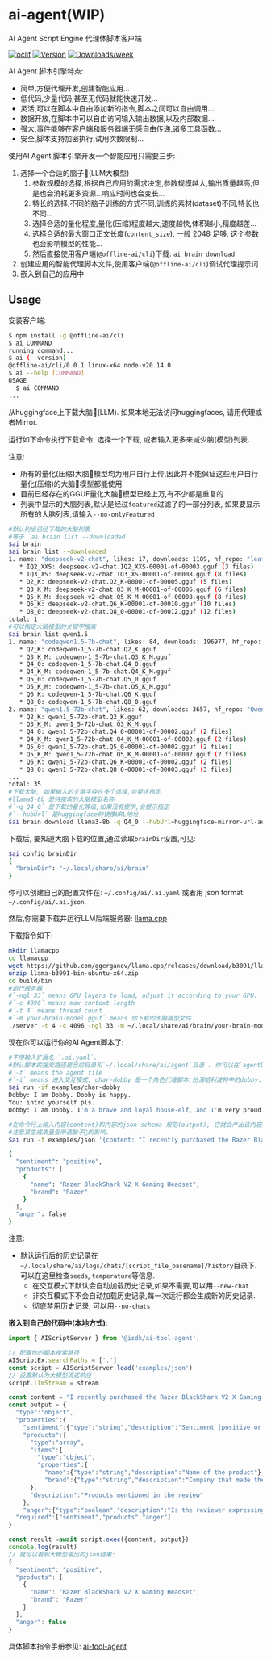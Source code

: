 # ai-agent(WIP)

AI Agent Script Engine 代理体脚本客户端

[![oclif](https://img.shields.io/badge/cli-oclif-brightgreen.svg)](https://oclif.io)
[![Version](https://img.shields.io/npm/v/ai-agent.svg)](https://npmjs.org/package/@offline-ai/cli)
[![Downloads/week](https://img.shields.io/npm/dw/ai-agent.svg)](https://npmjs.org/package/@offline-ai/cli)

AI Agent 脚本引擎特点:

* 简单,方便代理开发,创建智能应用...
* 低代码,少量代码,甚至无代码就能快速开发...
* 灵活,可以在脚本中自由添加新的指令,脚本之间可以自由调用...
* 数据开放,在脚本中可以自由访问输入输出数据,以及内部数据...
* 强大,事件能够在客户端和服务器端无感自由传递,诸多工具函数...
* 安全,脚本支持加密执行,试用次数限制...

使用AI Agent 脚本引擎开发一个智能应用只需要三步:

1. 选择一个合适的脑子🧠(LLM大模型)
   1. 参数规模的选择,根据自己应用的需求决定,参数规模越大,输出质量越高,但是也会消耗更多资源...响应时间也会变长...
   2. 特长的选择,不同的脑子训练的方式不同,训练的素材(dataset)不同,特长也不同...
   3. 选择合适的量化程度,量化(压缩)程度越大,速度越快,体积越小,精度越差...
   4. 选择合适的最大窗口正文长度(`content_size`), 一般 2048 足够, 这个参数也会影响模型的性能...
   5. 然后直接使用客户端(`@offline-ai/cli`)下载: `ai brain download`
2. 创建应用的智能代理脚本文件,使用客户端(`@offline-ai/cli`)调试代理提示词
3. 嵌入到自己的应用中

## Usage

安装客户端:

```sh
$ npm install -g @offline-ai/cli
$ ai COMMAND
running command...
$ ai (--version)
@offline-ai/cli/0.0.1 linux-x64 node-v20.14.0
$ ai --help [COMMAND]
USAGE
  $ ai COMMAND
...
```

从huggingface上下载大脑🧠(LLM).
如果本地无法访问huggingfaces, 请用代理或者Mirror.

运行如下命令执行下载命令, 选择一个下载, 或者输入更多来减少脑(模型)列表.

注意:

* 所有的量化(压缩)大脑🧠模型均为用户自行上传,因此并不能保证这些用户自行量化(压缩)的大脑🧠模型都能使用
* 目前已经存在的GGUF量化大脑🧠模型已经上万,有不少都是重复的
* 列表中显示的大脑列表,默认是经过`featured`过滤了的一部分列表, 如果要显示所有的大脑列表,请输入`--no-onlyFeatured`


```bash
#默认列出已经下载的大脑列表
#等于 `ai brain list --downloaded`
$ai brain
$ai brain list --downloaded
1. name: "deepseek-v2-chat", likes: 17, downloads: 1189, hf_repo: "leafspark/DeepSeek-V2-Chat-GGUF"
   * IQ2_XXS: deepseek-v2-chat.IQ2_XXS-00001-of-00003.gguf (3 files)
   * IQ3_XS: deepseek-v2-chat.IQ3_XS-00001-of-00008.gguf (8 files)
   * Q2_K: deepseek-v2-chat.Q2_K-00001-of-00005.gguf (5 files)
   * Q3_K_M: deepseek-v2-chat.Q3_K_M-00001-of-00006.gguf (6 files)
   * Q5_K_M: deepseek-v2-chat.Q5_K_M-00001-of-00008.gguf (8 files)
   * Q6_K: deepseek-v2-chat.Q6_K-00001-of-00010.gguf (10 files)
   * Q8_0: deepseek-v2-chat.Q8_0-00001-of-00012.gguf (12 files)
total: 1
#可以指定大脑模型的关键字搜索
$ai brain list qwen1.5
1. name: "codeqwen1.5-7b-chat", likes: 84, downloads: 196977, hf_repo: "Qwen/CodeQwen1.5-7B-Chat-GGUF"
   * Q2_K: codeqwen-1_5-7b-chat.Q2_K.gguf
   * Q3_K_M: codeqwen-1_5-7b-chat.Q3_K_M.gguf
   * Q4_0: codeqwen-1_5-7b-chat.Q4_0.gguf
   * Q4_K_M: codeqwen-1_5-7b-chat.Q4_K_M.gguf
   * Q5_0: codeqwen-1_5-7b-chat.Q5_0.gguf
   * Q5_K_M: codeqwen-1_5-7b-chat.Q5_K_M.gguf
   * Q6_K: codeqwen-1_5-7b-chat.Q6_K.gguf
   * Q8_0: codeqwen-1_5-7b-chat.Q8_0.gguf
2. name: "qwen1.5-72b-chat", likes: 62, downloads: 3657, hf_repo: "Qwen/Qwen1.5-72B-Chat-GGUF"
   * Q2_K: qwen1_5-72b-chat.Q2_K.gguf
   * Q3_K_M: qwen1_5-72b-chat.Q3_K_M.gguf
   * Q4_0: qwen1_5-72b-chat.Q4_0-00001-of-00002.gguf (2 files)
   * Q4_K_M: qwen1_5-72b-chat.Q4_K_M-00001-of-00002.gguf (2 files)
   * Q5_0: qwen1_5-72b-chat.Q5_0-00001-of-00002.gguf (2 files)
   * Q5_K_M: qwen1_5-72b-chat.Q5_K_M-00001-of-00002.gguf (2 files)
   * Q6_K: qwen1_5-72b-chat.Q6_K-00001-of-00002.gguf (2 files)
   * Q8_0: qwen1_5-72b-chat.Q8_0-00001-of-00003.gguf (3 files)
...
total: 35
#下载大脑, 如果输入的关键字存在多个选择,会要求指定
#llama3-8b 是待搜索的大脑模型名称
#`-q Q4_0` 是下载的量化等级,如果没有提供,会提示指定
#`--hubUrl` 是huggingface的镜像URL地址
$ai brain download llama3-8b -q Q4_0 --hubUrl=huggingface-mirror-url-address
```

下载后, 要知道大脑下载的位置,通过读取`brainDir`设置,可见:

```bash
$ai config brainDir
{
  "brainDir": "~/.local/share/ai/brain"
}
```

你可以创建自己的配置文件在: `~/.config/ai/.ai.yaml` 或者用 json format: `~/.config/ai/.ai.json`.

然后,你需要下载并运行LLM后端服务器: [llama.cpp](https://github.com/ggerganov/llama.cpp/releases/latest)

下载指令如下:

```bash
mkdir llamacpp
cd llamacpp
wget https://github.com/ggerganov/llama.cpp/releases/download/b3091/llama-b3091-bin-ubuntu-x64.zip
unzip llama-b3091-bin-ubuntu-x64.zip
cd build/bin
#运行服务器
#`-ngl 33` means GPU layers to load, adjust it according to your GPU.
#`-c 4096` means max context length
#`-t 4` means thread count
#`-m your-brain-model.gguf` means 你下载的大脑模型文件
./server -t 4 -c 4096 -ngl 33 -m ~/.local/share/ai/brain/your-brain-model.gguf
```

现在你可以运行你的AI Agent脚本了:

```bash
#不用输入扩展名 `.ai.yaml`.
#默认脚本的搜索路径是当前目录和`~/.local/share/ai/agent`目录 . 你可以在`agentDirs`中配置, 或者直接在命令行中指定,注意命令行指定将覆盖配置文件中的设置.
#`-f` means the agent file
#`-i` means 进入交互模式, char-dobby 是一个角色代理脚本,扮演哈利波特中的dobby.
$ai run -if examples/char-dobby
Dobby: I am Dobby. Dobby is happy.
You: intro yourself pls.
Dobby: I am Dobby. I'm a brave and loyal house-elf, and I'm very proud to be a free elf. I love socks and wearing mismatched pairs.

#在命令行上输入内容(content)和内容的json schema 规范(output), 它就会产出该内容对应的json数据.
#注意其生成质量受所选脑子🧠的影响.
$ai run -f examples/json '{content: "I recently purchased the Razer BlackShark V2 X Gaming Headset, and it has significantly enhanced my gaming experience. This headset offers incredible sound quality, comfort, and features that are perfect for any serious gamer. Here’s why I highly recommend it: The 7.1 surround sound feature is a game-changer. The audio quality is superb, providing a truly immersive experience. I can clearly hear directional sounds, which is crucial for competitive gaming. The depth and clarity of the sound make it feel like I’m right in the middle of the action. The 50mm drivers deliver powerful, high-quality sound. The bass is deep and punchy without being overwhelming, while the mids and highs are crisp and clear. This balance makes the headset versatile, not only for gaming but also for listening to music and watching movies.", "output":{"type":"object","properties":{"sentiment":{"type":"string","description":"Sentiment (positive or negative)"},"products":{"type":"array","items":{"type":"object","properties":{"name":{"type":"string","description":"Name of the product"},"brand":{"type":"string","description":"Company that made the product"}}},"description":"Products mentioned in the review"},"anger":{"type":"boolean","description":"Is the reviewer expressing anger?"}},"required":["sentiment","products","anger"]}}'

{
  "sentiment": "positive",
  "products": [
    {
      "name": "Razer BlackShark V2 X Gaming Headset",
      "brand": "Razer"
    }
  ],
  "anger": false
}
```

注意:

* 默认运行后的历史记录在`~/.local/share/ai/logs/chats/[script_file_basename]/history`目录下. 可以在这里检查`seeds`, `temperature`等信息.
  * 在交互模式下默认会自动加载历史记录,如果不需要,可以用`--new-chat`
  * 非交互模式下不会自动加载历史记录,每一次运行都会生成新的历史记录.
  * 彻底禁用历史记录, 可以用`--no-chats`

**嵌入到自己的代码中(本地方式)**:

```ts
import { AIScriptServer } from '@isdk/ai-tool-agent';

// 配置你的脚本搜索路径
AIScriptEx.searchPaths = ['.']
const script = AIScriptServer.load('examples/json')
// 设置默认为大模型流式响应
script.llmStream = stream

const content = "I recently purchased the Razer BlackShark V2 X Gaming Headset, and it has significantly enhanced my gaming experience. This headset offers incredible sound quality, comfort, and features that are perfect for any serious gamer. Here’s why I highly recommend it: The 7.1 surround sound feature is a game-changer. The audio quality is superb, providing a truly immersive experience. I can clearly hear directional sounds, which is crucial for competitive gaming. The depth and clarity of the sound make it feel like I’m right in the middle of the action. The 50mm drivers deliver powerful, high-quality sound. The bass is deep and punchy without being overwhelming, while the mids and highs are crisp and clear. This balance makes the headset versatile, not only for gaming but also for listening to music and watching movies."
const output = {
  "type":"object",
  "properties":{
    "sentiment":{"type":"string","description":"Sentiment (positive or negative)"},
    "products":{
      "type":"array",
      "items":{
        "type":"object",
        "properties":{
          "name":{"type":"string","description":"Name of the product"},
          "brand":{"type":"string","description":"Company that made the product"}}
      },
      "description":"Products mentioned in the review"
    },
    "anger":{"type":"boolean","description":"Is the reviewer expressing anger?"}},
  "required":["sentiment","products","anger"]
}

const result =await script.exec({content, output})
console.log(result)
// 就可以看到大模型输出的json结果:
{
  "sentiment": "positive",
  "products": [
    {
      "name": "Razer BlackShark V2 X Gaming Headset",
      "brand": "Razer"
    }
  ],
  "anger": false
}
```

具体脚本指令手册参见: [ai-tool-agent](https://www.npmjs.com/package/@isdk/ai-tool-agent)
